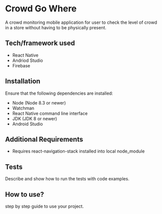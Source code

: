# Crowd Go Where
A crowd monitoring mobile application for user to check the level of crowd in a store without having to be physically present. 

## Tech/framework used
- React Native
- Andriod Studio
- Firebase

## Installation
Ensure that the following dependencies are installed:
- Node (Node 8.3 or newer) 
- Watchman
- React Native command line interface
- JDK (JDK 8 or newer)
- Android Studio

## Additional Requirements
- Requires react-navigation-stack installed into local node_module

## Tests
Describe and show how to run the tests with code examples.

## How to use?
step by step guide to use your project.
